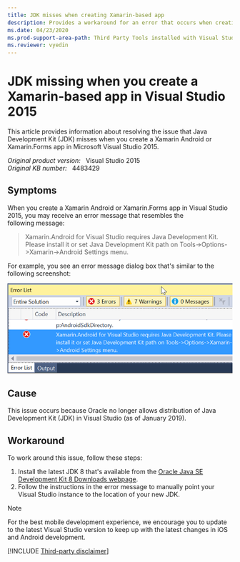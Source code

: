 ```yaml
---
title: JDK misses when creating Xamarin-based app
description: Provides a workaround for an error that occurs when creating a Xamarin Android or Xamarin.Forms app in Visual Studio 2015.
ms.date: 04/23/2020
ms.prod-support-area-path: Third Party Tools installed with Visual Studio
ms.reviewer: vyedin
---
```

# JDK missing when you create a Xamarin-based app in Visual Studio 2015

This article provides information about resolving the issue that Java Development Kit (JDK) misses when you create a Xamarin Android or Xamarin.Forms app in Microsoft Visual Studio 2015.

_Original product version:_ &nbsp; Visual Studio 2015  
_Original KB number:_ &nbsp; 4483429

## Symptoms

When you create a Xamarin Android or Xamarin.Forms app in Visual Studio 2015, you may receive an error message that resembles the following message:

> Xamarin.Android for Visual Studio requires Java Development Kit. Please install it or set Java Development Kit path on Tools->Options->Xamarin->Android Settings menu.

For example, you see an error message dialog box that's similar to the following screenshot:

![error message dialog box](./media/jdk-miss-xamarin-app-vs-2015/error-message-dialog.png)

## Cause

This issue occurs because Oracle no longer allows distribution of Java Development Kit (JDK) in Visual Studio (as of January 2019).

## Workaround

To work around this issue, follow these steps:

1. Install the latest JDK 8 that's available from the [Oracle Java SE Development Kit 8 Downloads webpage](https://www.oracle.com/technetwork/java/javase/downloads/jdk8-downloads-2133151.html).
2. Follow the instructions in the error message to manually point your Visual Studio instance to the location of your new JDK.

> [!NOTE]
> For the best mobile development experience, we encourage you to update to the latest Visual Studio version to keep up with the latest changes in iOS and Android development.  

[!INCLUDE [Third-party disclaimer](../includes/third-party-disclaimer.md)]
